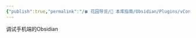 ```yaml
---
{"publish":true,"permalink":"/🍀 花园导览/🧰 本库指南/Obsidian/Plugins/vConsole.md","created":"2025-06-16","modified":"2025-06-16","tags":["obsidian插件"],"cssclasses":""}
---
```



调试手机端的Obsidian
